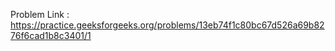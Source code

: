 Problem Link : https://practice.geeksforgeeks.org/problems/13eb74f1c80bc67d526a69b8276f6cad1b8c3401/1